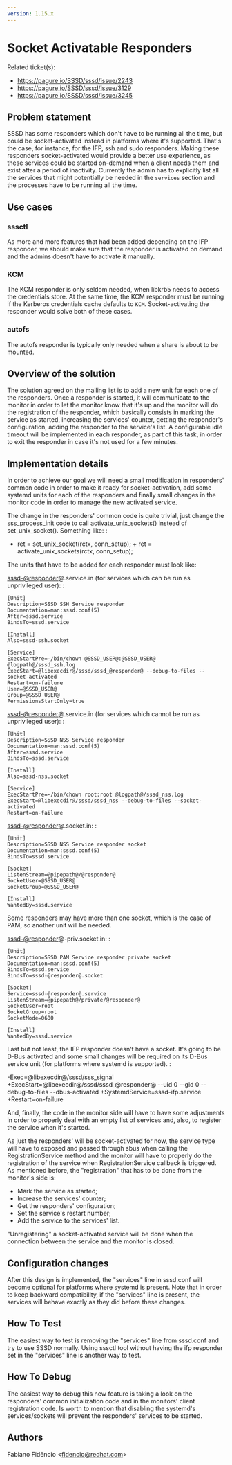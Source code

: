 ```yaml
---
version: 1.15.x
---
```


# Socket Activatable Responders

Related ticket(s):

  - <https://pagure.io/SSSD/sssd/issue/2243>
  - <https://pagure.io/SSSD/sssd/issue/3129>
  - <https://pagure.io/SSSD/sssd/issue/3245>

## Problem statement

SSSD has some responders which don't have to be running all the time, but could be socket-activated instead in platforms where it's supported. That's the case, for instance, for the IFP, ssh and sudo responders. Making these responders socket-activated would provide a better use experience, as these services could be started on-demand when a client needs them and exist after a period of inactivity. Currently the admin has to explicitly list all the services that might potentially be needed in the `services` section and the processes have to be running all the time.

## Use cases

### sssctl

As more and more features that had been added depending on the IFP responder, we should make sure that the responder is activated on demand and the admins doesn't have to activate it manually.

### KCM

The KCM responder is only seldom needed, when libkrb5 needs to access the credentials store. At the same time, the KCM responder must be running if the Kerberos credentials cache defaults to `KCM`. Socket-activating the responder would solve both of these cases.

### autofs

The autofs responder is typically only needed when a share is about to be mounted.

## Overview of the solution

The solution agreed on the mailing list is to add a new unit for each one of the responders. Once a responder is started, it will communicate to the monitor in order to let the monitor know that it's up and the monitor will do the registration of the responder, which basically consists in marking the service as started, increasing the services' counter, getting the responder's configuration, adding the responder to the service's list. A configurable idle timeout will be implemented in each responder, as part of this task, in order to exit the responder in case it's not used for a few minutes.

## Implementation details

In order to achieve our goal we will need a small modification in responders' common code in order to make it ready for socket-activation, add some systemd units for each of the responders and finally small changes in the monitor code in order to manage the new activated service.

The change in the responders' common code is quite trivial, just change the sss_process_init code to call activate_unix_sockets() instead of set_unix_socket(). Something like: :

  -  ret = set_unix_socket(rctx, conn_setup);
    +    ret = activate_unix_sockets(rctx, conn_setup);

The units that have to be added for each responder must look like:

<sssd-@responder>@.service.in (for services which can be run as unprivileged user): :

    [Unit]
    Description=SSSD SSH Service responder
    Documentation=man:sssd.conf(5)
    After=sssd.service
    BindsTo=sssd.service
    
    [Install]
    Also=sssd-ssh.socket
    
    [Service]
    ExecStartPre=-/bin/chown @SSSD_USER@:@SSSD_USER@ @logpath@/sssd_ssh.log
    ExecStart=@libexecdir@/sssd/sssd_@responder@ --debug-to-files --socket-activated
    Restart=on-failure
    User=@SSSD_USER@
    Group=@SSSD_USER@
    PermissionsStartOnly=true

<sssd-@responder>@.service.in (for services which cannot be run as unprivileged user): :

    [Unit]
    Description=SSSD NSS Service responder
    Documentation=man:sssd.conf(5)
    After=sssd.service
    BindsTo=sssd.service
    
    [Install]
    Also=sssd-nss.socket
    
    [Service]
    ExecStartPre=-/bin/chown root:root @logpath@/sssd_nss.log
    ExecStart=@libexecdir@/sssd/sssd_nss --debug-to-files --socket-activated
    Restart=on-failure

<sssd-@responder>@.socket.in: :

    [Unit]
    Description=SSSD NSS Service responder socket
    Documentation=man:sssd.conf(5)
    BindsTo=sssd.service
    
    [Socket]
    ListenStream=@pipepath@/@responder@
    SocketUser=@SSSD_USER@
    SocketGroup=@SSSD_USER@
    
    [Install]
    WantedBy=sssd.service

Some responders may have more than one socket, which is the case of PAM, so another unit will be needed.

<sssd-@responder>@-priv.socket.in: :

    [Unit]
    Description=SSSD PAM Service responder private socket
    Documentation=man:sssd.conf(5)
    BindsTo=sssd.service
    BindsTo=sssd-@responder@.socket
    
    [Socket]
    Service=sssd-@responder@.service
    ListenStream=@pipepath@/private/@responder@
    SocketUser=root
    SocketGroup=root
    SocketMode=0600
    
    [Install]
    WantedBy=sssd.service

Last but not least, the IFP responder doesn't have a socket. It's going to be D-Bus activated and some small changes will be required on its D-Bus service unit (for platforms where systemd is supported). :

  -Exec=@libexecdir@/sssd/sss_signal
    +ExecStart=@libexecdir@/sssd/sssd_@responder@ --uid 0 --gid 0 --debug-to-files --dbus-activated
    +SystemdService=sssd-ifp.service
    +Restart=on-failure

And, finally, the code in the monitor side will have to have some adjustments in order to properly deal with an empty list of services and, also, to register the service when it's started.

As just the responders' will be socket-activated for now, the service type will have to exposed and passed through sbus when calling the RegistrationService method and the monitor will have to properly do the registration of the service when RegistrationService callback is triggered. As mentioned before, the "registration" that has to be done from the monitor's side is:

  - Mark the service as started;
  - Increase the services' counter;
  - Get the responders' configuration;
  - Set the service's restart number;
  - Add the service to the services' list.

"Unregistering" a socket-activated service will be done when the connection between the service and the monitor is closed.

## Configuration changes

After this design is implemented, the "services" line in sssd.conf will become optional for platforms where systemd is present. Note that in order to keep backward compatibility, if the "services" line is present, the services will behave exactly as they did before these changes.

## How To Test

The easiest way to test is removing the "services" line from sssd.conf and try to use SSSD normally. Using sssctl tool without having the ifp responder set in the "services" line is another way to test.

## How To Debug

The easiest way to debug this new feature is taking a look on the responders' common initialization code and in the monitors' client registration code. Is worth to mention that disabling the systemd's services/sockets will prevent the responders' services to be started.

## Authors

Fabiano Fidêncio \<fidencio@redhat.com\>
